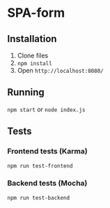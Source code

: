 # SPA-form
## Installation
1. Clone files
2. `npm install`
3. Open `http://localhost:8080/`

## Running
`npm start` or `node index.js`

## Tests
### Frontend tests (Karma)
`npm run test-frontend`
### Backend tests (Mocha)
`npm run test-backend`
